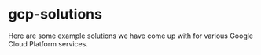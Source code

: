 # gcp-solutions
Here are some example solutions we have come up with for various Google Cloud Platform services.
